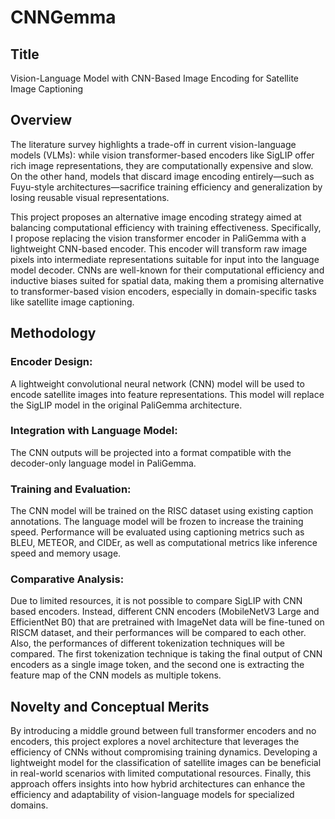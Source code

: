# CNNGemma

## Title
Vision-Language Model with CNN-Based Image Encoding for Satellite Image Captioning

## Overview

The literature survey highlights a trade-off in current vision-language models (VLMs): while vision transformer-based encoders like SigLIP offer rich image representations, they are computationally expensive and slow. On the other hand, models that discard image encoding entirely—such as Fuyu-style architectures—sacrifice training efficiency and generalization by losing reusable visual representations.

This project proposes an alternative image encoding strategy aimed at balancing computational efficiency with training effectiveness. Specifically, I propose replacing the vision transformer encoder in PaliGemma with a lightweight CNN-based encoder. This encoder will transform raw image pixels into intermediate representations suitable for input into the language model decoder. CNNs are well-known for their computational efficiency and inductive biases suited for spatial data, making them a promising alternative to transformer-based vision encoders, especially in domain-specific tasks like satellite image captioning.

## Methodology

### Encoder Design:
A lightweight convolutional neural network (CNN) model will be used to encode satellite images into feature representations. This model will replace the SigLIP model in the original PaliGemma architecture.

### Integration with Language Model:
The CNN outputs will be projected into a format compatible with the decoder-only language model in PaliGemma.

### Training and Evaluation:
The CNN model will be trained on the RISC dataset using existing caption annotations. The language model will be frozen to increase the training speed. Performance will be evaluated using captioning metrics such as BLEU, METEOR, and CIDEr, as well as computational metrics like inference speed and memory usage.

### Comparative Analysis:
Due to limited resources, it is not possible to compare SigLIP with CNN based encoders. Instead, different CNN encoders (MobileNetV3 Large and EfficientNet B0) that are pretrained with ImageNet data will be fine-tuned on RISCM dataset, and their performances will be compared to each other. Also, the performances of different tokenization techniques will be compared. The first tokenization technique is taking the final output of CNN encoders as a single image token, and the second one is extracting the feature map of the CNN models as multiple tokens.

## Novelty and Conceptual Merits

By introducing a middle ground between full transformer encoders and no encoders, this project explores a novel architecture that leverages the efficiency of CNNs without compromising training dynamics. Developing a lightweight model for the classification of satellite images can be beneficial in real-world scenarios with limited computational resources. Finally, this approach offers insights into how hybrid architectures can enhance the efficiency and adaptability of vision-language models for specialized domains.
